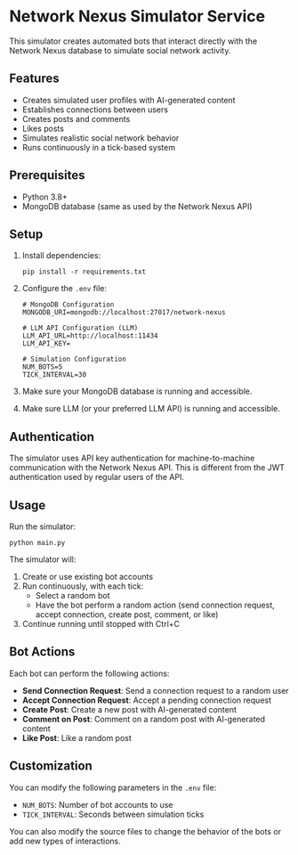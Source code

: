 # Network Nexus Simulator Service

This simulator creates automated bots that interact directly with the Network Nexus database to simulate social network activity.

## Features

- Creates simulated user profiles with AI-generated content
- Establishes connections between users
- Creates posts and comments
- Likes posts
- Simulates realistic social network behavior
- Runs continuously in a tick-based system

## Prerequisites

- Python 3.8+
- MongoDB database (same as used by the Network Nexus API)

## Setup

1. Install dependencies:

   ```
   pip install -r requirements.txt
   ```

2. Configure the `.env` file:

   ```
   # MongoDB Configuration
   MONGODB_URI=mongodb://localhost:27017/network-nexus

   # LLM API Configuration (LLM)
   LLM_API_URL=http://localhost:11434
   LLM_API_KEY=

   # Simulation Configuration
   NUM_BOTS=5
   TICK_INTERVAL=30
   ```

3. Make sure your MongoDB database is running and accessible.

4. Make sure LLM (or your preferred LLM API) is running and accessible.

## Authentication

The simulator uses API key authentication for machine-to-machine communication with the Network Nexus API. This is different from the JWT authentication used by regular users of the API.

## Usage

Run the simulator:

```
python main.py
```

The simulator will:

1. Create or use existing bot accounts
2. Run continuously, with each tick:
   - Select a random bot
   - Have the bot perform a random action (send connection request, accept connection, create post, comment, or like)
3. Continue running until stopped with Ctrl+C

## Bot Actions

Each bot can perform the following actions:

- **Send Connection Request**: Send a connection request to a random user
- **Accept Connection Request**: Accept a pending connection request
- **Create Post**: Create a new post with AI-generated content
- **Comment on Post**: Comment on a random post with AI-generated content
- **Like Post**: Like a random post

## Customization

You can modify the following parameters in the `.env` file:

- `NUM_BOTS`: Number of bot accounts to use
- `TICK_INTERVAL`: Seconds between simulation ticks

You can also modify the source files to change the behavior of the bots or add new types of interactions.
